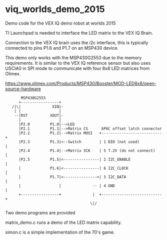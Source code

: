 # viq_worlds_demo_2015
Demo code for the VEX IQ demo robot at worlds 2015

TI Launchpad is needed to interface the LED matrix to the VEX IQ Brain.

Connection to the VEX IQ brain uses the i2c interface, this is typically
connected to pins P1.6 and P1.7 on an MSP430 device.

This demo only works with the MSP430G2553 due to the memory requirements.
It is similar to the VEX IQ reference sensor but also uses USCIA0 in SPI
mode to communicate with four 8x8 LED matrices from Olimex.

https://www.olimex.com/Products/MSP430/Booster/MOD-LED8x8/open-source-hardware


           MSP430G2553
          +-----------------+
       /|\|              XIN|-
        | |                 |
        --|RST          XOUT|-
          |                 |
          |P2.0         P1.0|-->LED
          |P2.1         P1.1|-->Matrix CS      6P6C offset latch connector
          |P2.2         P1.2|-->Matrix MOSI   +---------------------------+
          |P2.3         P1.3|<--Switch        | 1 DIO (not used)          |
          |P2.4         P1.4|-->Matrix SCK    | 5 7.2V (do not connect)   |
          |P2.5         P1.5|<----------------| 2 I2C_ENABLE              |
          |             P1.6|<----------------| 6 I2C_CLOCK               |
          |             P1.7|<--------------->| 3 I2C_DATA                |
          |                 |              -- | 4 GND                     |
          +-----------------+              |  +---------------------------+
                                          \|/




Two demo programs are provided

matrix_demo.c runs a demo of the LED matrix capability.

simon.c is a simple implementation of the 70's game.

